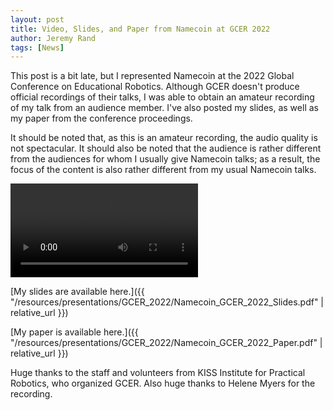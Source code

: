```yaml
---
layout: post
title: Video, Slides, and Paper from Namecoin at GCER 2022
author: Jeremy Rand
tags: [News]
---
```


This post is a bit late, but I represented Namecoin at the 2022 Global Conference on Educational Robotics.  Although GCER doesn't produce official recordings of their talks, I was able to obtain an amateur recording of my talk from an audience member.  I've also posted my slides, as well as my paper from the conference proceedings.

It should be noted that, as this is an amateur recording, the audio quality is not spectacular.  It should also be noted that the audience is rather different from the audiences for whom I usually give Namecoin talks; as a result, the focus of the content is also rather different from my usual Namecoin talks.

<video controls>
<source src="{{ site.files_url }}/files/videos/gcer-2022/Namecoin-GCER-2022-720p.webm" type="video/webm">
Video of Namecoin at GCER 2022.
</video>

[My slides are available here.]({{ "/resources/presentations/GCER_2022/Namecoin_GCER_2022_Slides.pdf" | relative_url }})

[My paper is available here.]({{ "/resources/presentations/GCER_2022/Namecoin_GCER_2022_Paper.pdf" | relative_url }})

Huge thanks to the staff and volunteers from KISS Institute for Practical Robotics, who organized GCER.  Also huge thanks to Helene Myers for the recording.
